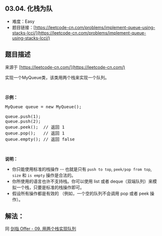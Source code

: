 ##  03.04. 化栈为队

- 难度：Easy
- 题目链接：[https://leetcode-cn.com/problems/implement-queue-using-stacks-lcci/](https://leetcode-cn.com/problems/implement-queue-using-stacks-lcci/)


## 题目描述

来源于 [https://leetcode-cn.com/](https://leetcode-cn.com/)

<p>实现一个MyQueue类，该类用两个栈来实现一个队列。</p><br><p><strong>示例：</strong><pre>MyQueue queue = new MyQueue();<br><br>queue.push(1);<br>queue.push(2);<br>queue.peek();  // 返回 1<br>queue.pop();   // 返回 1<br>queue.empty(); // 返回 false</pre></p><br><p><strong>说明：</strong><br><ul><li>你只能使用标准的栈操作 -- 也就是只有 <code>push to top</code>, <code>peek/pop from top</code>, <code>size</code> 和 <code>is empty</code> 操作是合法的。</li><li>你所使用的语言也许不支持栈。你可以使用 list 或者 deque（双端队列）来模拟一个栈，只要是标准的栈操作即可。</li><li>假设所有操作都是有效的 （例如，一个空的队列不会调用 pop 或者 peek 操作）。</li></ul></p>

## 解法：

同 [剑指 Offer - 09. 用两个栈实现队列](../lcof/09-yong-liang-ge-zhan-shi-xian-dui-lie-lcof.md)